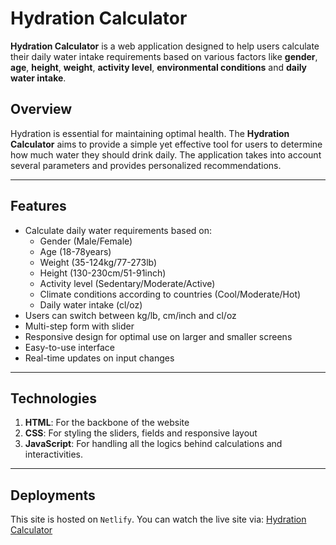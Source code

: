 # Hydration Calculator

**Hydration Calculator** is a web application designed to help users calculate their daily water intake requirements based on various factors like **gender**, **age**, **height**, **weight**, **activity level**, **environmental conditions** and **daily water intake**.

## Overview

Hydration is essential for maintaining optimal health. The **Hydration Calculator** aims to provide a simple yet effective tool for users to determine how much water they should drink daily. The application takes into account several parameters and provides personalized recommendations.

---

## Features

- Calculate daily water requirements based on:
  - Gender (Male/Female)
  - Age (18-78years)
  - Weight (35-124kg/77-273lb)
  - Height (130-230cm/51-91inch)
  - Activity level (Sedentary/Moderate/Active)
  - Climate conditions according to countries (Cool/Moderate/Hot)
  - Daily water intake (cl/oz)
- Users can switch between kg/lb, cm/inch and cl/oz
- Multi-step form with slider
- Responsive design for optimal use on larger and smaller screens
- Easy-to-use interface
- Real-time updates on input changes

---

## Technologies
1. **HTML**: For the backbone of the website
2. **CSS**: For styling the sliders, fields and responsive layout
3. **JavaScript**: For handling all the logics behind calculations and interactivities.

---

## Deployments

This site is hosted on `Netlify`. You can watch the live site via: [Hydration Calculator]()